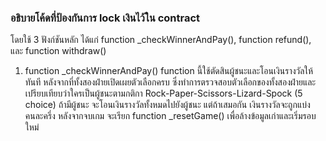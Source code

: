 ### อธิบายโค้ดที่ป้องกันการ lock เงินไว้ใน contract
โดยใช้ 3 ฟังก์ชันหลัก ได้แก่ function _checkWinnerAndPay(), function refund(), และ function withdraw()
1. function _checkWinnerAndPay()
function นี้ใช้ตัดสินผู้ชนะและโอนเงินรางวัลให้ทันที หลังจากที่ทั้งสองฝ่ายเปิดเผยตัวเลือกครบ ซึ่งทำการตรวจสอบตัวเลือกของทั้งสองฝ่ายและเปรียบเทียบว่าใครเป็นผู้ชนะตามกติกา Rock-Paper-Scissors-Lizard-Spock (5 choice)
ถ้ามีผู้ชนะ จะโอนเงินรางวัลทั้งหมดไปยังผู้ชนะ
แต่ถ้าเสมอกัน เงินรางวัลจะถูกแบ่งคนละครึ่ง
หลังจากจบเกม จะเรียก function _resetGame() เพื่อล้างข้อมูลเก่าและเริ่มรอบใหม่
